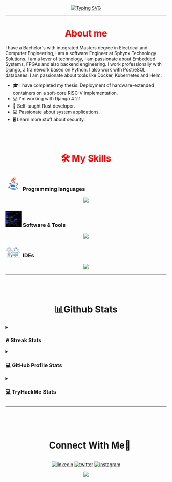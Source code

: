<p align="center">
  <a href="#"><img src="https://readme-typing-svg.herokuapp.com?font=Fira+Code&duration=3000&pause=1000&center=true&vCenter=true&multiline=true&width=435&height=72&lines=Hi+There!;I+am+Konstantinos+Amplianitis" alt="Typing SVG" /></a>
  <hr/>
</p>

<p align="center">
 <h1 align="center", style="color:red;">About me</h1>
</p>

I have a Bachelor's with integrated Masters degree in Electrical and Computer Engineering, I am a software Engineer at Sphynx Technology Solutions. I am a lover of technology, I am passionate about Embedded Systems, FPGAs and also backend engineering. I work professionally with Django, a framework based on Python. I also work with PostreSQL databases. I am passionate about tools like Docker, Kubernetes and Helm.

- :mortar_board: I have completed my thesis: Deployment of hardware-extended containers on a  soft-core RISC-V implementation.
- :computer: I'm working with Django 4.2.1.
- :wrench: Self-taught Rust developer.
- 💻 Passionate about system applications. 
- 🖥️ Learn more stuff about security.

<br>
<br>
<p align="center">
 <h1 align="center", style="color:red;">🛠️ My Skills</h1>
</p>

### <picture> <img src = "https://github.com/kamplianitis/kamplianitis/blob/main/Images/Programming_Languages.gif?raw=true" width = 50px>  </picture> Programming languages
<p align="center">
  <a href="https://skillicons.dev">
    <img src="https://skillicons.dev/icons?i=c,py,java,rust" />
  </a>
</p>

 ### <picture> <img src = "https://github.com/kamplianitis/kamplianitis/blob/main/Images/software_tools.gif?raw=true" width = 50px>  </picture> Software & Tools
<p align="center">
  <a href="https://skillicons.dev">
    <img src="https://skillicons.dev/icons?i=git,github,gitlab,md,stackoverflow,latex,django,docker,mysql,postman" />
  </a>
</p>

### <picture> <img src = "https://github.com/kamplianitis/kamplianitis/blob/main/Images/IDes.gif?raw=true" width = 50px>  </picture> IDEs
<p align="center">
  <a href="https://skillicons.dev">
    <img src="https://skillicons.dev/icons?i=vscode,idea,eclipse" />
  </a>
</p>

<hr/>

<br>
<br>
<p align="center">
  <h1 align="center">📊Github Stats</h1> 
</p>

<details><summary><h3> 🔥 Streak Stats</h3></summary>
<p align="center"><img src="https://github-readme-streak-stats.herokuapp.com/?user=kamplianitis&theme=tokyonight_duo" alt="kamplianitis" /></p>
</details>

<details><summary><h3>💻 GitHub Profile Stats</h3></summary>
<p align="center">
    <a href="https://github.com/anuraghazra/github-readme-stats">
	  <img alt="Konstantinos's Github Stats" src="https://github-readme-stats.vercel.app/api?username=kamplianitis&show_icons=true&count_private=true&locale=en&theme=tokyonight&layout=compact" height="230px"/></a>
	  <img src="https://github-readme-stats.vercel.app/api/top-langs?username=kamplianitis&langs_count=10&show_icons=true&locale=en&theme=tokyonight" alt="kamplianitis" height="230px"/>
</details>


<details><summary><h3>💻 TryHackMe Stats</h3></summary>
<p align="center">
	<img src="https://tryhackme-badges.s3.amazonaws.com/kostasamplia.png" alt="TryHackMe">
</p>
</details>

<hr/>

<br>
<br>
<div id="user-content-toc">
  <ul align="center">
    <summary><h1 style="display: inline-block">Connect With Me🤝</h1></summary>
  </ul>
</div>

<!--icons and links-->
<p align="center">
<a href="https://www.linkedin.com/in/konstantinos-amplianitis-487664277/" target="blank"><img align="center" src="https://user-images.githubusercontent.com/88904952/234979284-68c11d7f-1acc-4f0c-ac78-044e1037d7b0.png" alt="linkedin" height="50" width="50" /></a>
<a href="https://twitter.com/kostasamplia99" target="blank"><img align="center" src="https://user-images.githubusercontent.com/88904952/234980676-61bfb021-ecc8-48f7-88e6-34c1b06c4a58.png" alt="twitter" height="50" width="50" /></a> 
<a href="https://www.instagram.com/kostas_amplia/" target="blank"><img align="center" src="https://user-images.githubusercontent.com/88904952/234981169-2dd1e58f-4b7e-468c-8213-034ba62156c3.png" alt="instagram" height="50" width="50" /></a>
</p>

<!--profile visit count-->
<div align="center">
  
[![](https://visitcount.itsvg.in/api?id=kamplianitis&label=Profile%20Views&icon=0&pretty=false)](https://visitcount.itsvg.in)
  
</div>
